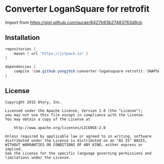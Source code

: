 # Converter LoganSquare for retrofit

Import from https://gist.github.com/aurae/8427b93b27483763d9cb

## Installation

```java
repositories {
    maven { url "https://jitpack.io" }
}

dependencies {
    compile 'com.github.yongjhih:converter-logansquare-retrofit:-SNAPSHOT'
}
```

## License

```
Copyright 2015 8tory, Inc.

Licensed under the Apache License, Version 2.0 (the "License");
you may not use this file except in compliance with the License.
You may obtain a copy of the License at

    http://www.apache.org/licenses/LICENSE-2.0

Unless required by applicable law or agreed to in writing, software
distributed under the License is distributed on an "AS IS" BASIS,
WITHOUT WARRANTIES OR CONDITIONS OF ANY KIND, either express or implied.
See the License for the specific language governing permissions and
limitations under the License.
```
